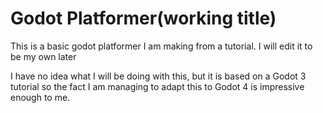 # Godot Platformer(working title)

This is a basic godot platformer I am making from a tutorial. I will edit it to be my own later

I have no idea what I will be doing with this, but it is based on a Godot 3 tutorial so the fact I am managing to adapt this to Godot 4 is impressive enough to me.
